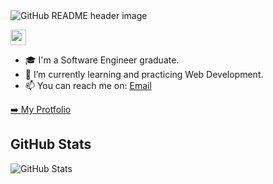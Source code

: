 <img src="https://i.imgur.com/Uzo3wqv.png" alt="GitHub README header image">
<p></a> <a href="https://www.linkedin.com/in/vlad-propisnov/"><img src="https://img.shields.io/badge/linkedin-%230077B5.svg?&style=for-the-badge&logo=linkedin&logoColor=white" height=25></a> </p>

-  :mortar_board: I'm a Software Engineer graduate.
- 🌱 I’m currently learning and practicing Web Development. 
- 📫 You can reach me on: [Email](vladip31@gmail.com)

<p><a href="http://vladip.herokuapp.com/">➡️ My Protfolio</a></p>
<h2>GitHub Stats</h2>
<p><img src="https://github-readme-stats.vercel.app/api?username=vladpr31&amp;show_icons=true" alt="GitHub Stats"></p>
